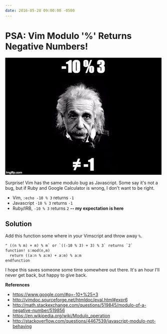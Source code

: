 ```yaml
---
date: 2016-05-28 09:00:00 -0500
---
```

# PSA: Vim Modulo '%' Returns Negative Numbers!
<img src="/images/einstein_mod.jpg" alt='-10 % 3 != -1' />

Surprise! Vim has the same modulo bug as Javascript. Some say it's not a bug,
but if Ruby and Google Calculator is wrong, I don't want to be right.

<!-- more -->

* Vim, `:echo -10 % 3` returns `-1`
* Javascript `-10 % 3` returns `-1`
* Ruby/IRB, `-10 % 3` returns `2` **-- my expectation is here**


## Solution

Add this function some where in your Vimscript and throw away `%`.

```vim
" ((n % m) + m) % m` or `((-10 % 3) + 3) % 3` returns `2`
function! s:mod(n,m)
  return ((a:n % a:m) + a:m) % a:m
endfunction
```

I hope this saves someone some time somewhere out there. It's an hour I'll never
get back, but happy to give back.

**References**

* https://www.google.com/#q=-10+%25+3
* http://vimdoc.sourceforge.net/htmldoc/eval.html#expr6
* http://math.stackexchange.com/questions/519845/modulo-of-a-negative-number/519856
* https://en.wikipedia.org/wiki/Modulo_operation
* http://stackoverflow.com/questions/4467539/javascript-modulo-not-behaving

